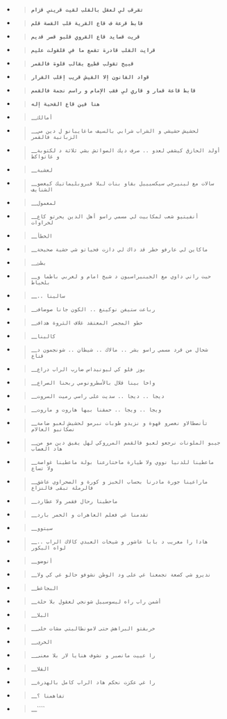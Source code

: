 - > __``تقرقب لي لعقل بالقلب لقيت قريني قزام``__
- > __``قابط قرعة ف قاع القرية قلب القصة قلم``__
- > __``قريت قصايد قاع القروي قلبو قصر قديم``__
- > __``قرايت القلب قادرة تقمع ما في قلقولت عليم``__
- > __``قبيح تقولب قطيع بقالب قلوة فالقمر``__
- > __``قواد القانون إلا القيش قريب إقلب القرار``__
- > __``قابط قاعة قمار و قاري لي فقب الإمام و راسم نجمة فالقمم``__
- > __``هنا فين قاع القحبة إله``__

- > __``أمالك``
- > __``لحشيش حشيشي و الشراب شرابي بالسيف ماغايبانو ل دين مي الزبانية فالقمر``
- > __``أولد الحازق كيشفي لعدو .. صرف ديك الصواتش بشي ثلاثة د لكتوبة و غاتواكط``
- > __``لعشبة``
- > __``سالات مع لينيرجي سيكسيييل بقاو بنات لبلا فبروبليماتيك كيعضو الشنايف``
- > __``لمعمول``
- > __``أنفيتيو شعب لمكابيت لي مسمي راسو أهل الدين يحرتو كاع لخراوات``
- > __``الخطأ``
- > __``ماكاين لي عارفو خطر قد داك لي دازت فحياتو شي حشية صحيحة``
- > __``بطئ``
- > __``حيت راني داوي مع الجينيراسيون د شيخ امام و لعربي باطما و بلخياط ``
- > __``.. سالينا``
- > __``رباعت ستيفن نوكينغ .. الكون جانا صوضاف``
- > __``حطو المجمر المعتقد غلاف الثروة هداف``
- > __``كالينا``
- > __``شحال من قرد مسمي راسو بشر .. مالاك .. شيطان .. شونجمون د قناع``
- > __``بوز فلو كي ليونيداس ضارب الراب دراع``
- > __``واخا بينا قلال بالأسطرونومي ربحنا الصراع``
- > __``ديجا .. ديجا .. سديت على راسي رميت السروت``
- > __``ويجا .. ويجا .. حمقنا بيها هاروت و ماروت``
- > __``تأنصطالاو نعصرو قهوة و نزيدو طوبات نبرمو لحشيش لعبو ضامة نصكانيو العالام``
- > __``جيبو الملونات نرجعو لعبو فالقمم المرروكي لهل يفيق دين مو من هاد الغضاب``
- > __``ماعطينا للدنيا نووي ولا طيارة ماختارعنا بولة ماعطينا غواصة ولا تساع``
- > __``ماراعينا جورة مادرنا بحساب الخبز و كورة و الصحراوي عاشق فالرملة تبقى فالنزاع``
- > __``ماحطينا رحال فقمر ولا عطارد``
- > __``تقدمنا غي فعلم العاهرات و الخمر بارد``
- > __``سيتوو``
- > __``هادا را مغريب د بابا عاشور و شيخات العبدي كالاك الراب .. لواه البكور``
- > __``أنوضو``
- > __``نديرو شي كصعة تجمعنا غي على ود الوطن نشوفو حالو غي كي ولا``
- > __``البجاغط``
- > __``أشمن راب راه ليسوسييل شونجي لعقول بلا حلة``
- > __``البلا``
- > __``خربقتو البراهش حتى لامونطاليتي مشات خلى``
- > __``الخرى``
- > __``را عييت مانصبر و نشوف هنايا لار بلا معنى``
- > __``القلا``
- > __``را غي عكزت نحكم هاد الراب كامل بالهدرة``
- > __``تفاهمنا ؟``
- > __````















